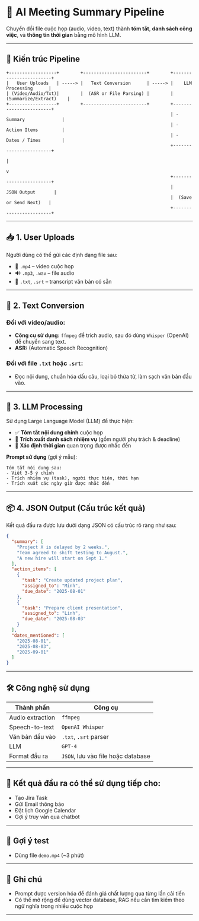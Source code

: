 
# 🧠 AI Meeting Summary Pipeline

Chuyển đổi file cuộc họp (audio, video, text) thành **tóm tắt**, **danh sách công việc**, và **thông tin thời gian** bằng mô hình LLM.

---

## 🧩 Kiến trúc Pipeline

```
+------------------+        +------------------------+        +------------------------+
|   User Uploads   | -----> |   Text Conversion      | -----> |    LLM Processing      |
| (Video/Audio/Txt)|        |  (ASR or File Parsing) |        | (Summarize/Extract)    |
+------------------+        +------------------------+        +------------------------+
                                                              | - Summary              |
                                                              | - Action Items         |
                                                              | - Dates / Times        |
                                                              +------------------------+
                                                                          |
                                                                          v
                                                              +------------------------+
                                                              |      JSON Output       |
                                                              |  (Save or Send Next)   |
                                                              +------------------------+
```

---

## 📥 1. User Uploads

Người dùng có thể gửi các định dạng file sau:

- 🎥 `.mp4` – video cuộc họp
- 🔊 `.mp3`, `.wav` – file audio
- 📄 `.txt`, `.srt` – transcript văn bản có sẵn

---

## 🔄 2. Text Conversion

### Đối với video/audio:
- **Công cụ sử dụng:** `ffmpeg` để trích audio, sau đó dùng `Whisper` (OpenAI) để chuyển sang text.
- **ASR:** (Automatic Speech Recognition)

### Đối với file `.txt` hoặc `.srt`:
- Đọc nội dung, chuẩn hóa dấu câu, loại bỏ thừa từ, làm sạch văn bản đầu vào.

---

## 🤖 3. LLM Processing

Sử dụng Large Language Model (LLM) để thực hiện:

- ✅ **Tóm tắt nội dung chính** cuộc họp
- 📝 **Trích xuất danh sách nhiệm vụ** (gồm người phụ trách & deadline)
- 📆 **Xác định thời gian** quan trọng được nhắc đến

**Prompt sử dụng** (gợi ý mẫu):
```
Tóm tắt nội dung sau:
- Viết 3-5 ý chính
- Trích nhiệm vụ (task), người thực hiện, thời hạn
- Trích xuất các ngày giờ được nhắc đến
```

---

## 📦 4. JSON Output (Cấu trúc kết quả)

Kết quả đầu ra được lưu dưới dạng JSON có cấu trúc rõ ràng như sau:

```json
{
  "summary": [
    "Project X is delayed by 2 weeks.",
    "Team agreed to shift testing to August.",
    "A new hire will start on Sept 1."
  ],
  "action_items": [
    {
      "task": "Create updated project plan",
      "assigned_to": "Minh",
      "due_date": "2025-08-01"
    },
    {
      "task": "Prepare client presentation",
      "assigned_to": "Linh",
      "due_date": "2025-08-03"
    }
  ],
  "dates_mentioned": [
    "2025-08-01",
    "2025-08-03",
    "2025-09-01"
  ]
}
```

---

## 🛠️ Công nghệ sử dụng

| Thành phần          | Công cụ                         |
|---------------------|----------------------------------|
| Audio extraction    | `ffmpeg`                        |
| Speech-to-text      | `OpenAI Whisper`                |
| Văn bản đầu vào     | `.txt`, `.srt` parser           |
| LLM                 | `GPT-4`|
| Format đầu ra       | `JSON`, lưu vào file hoặc database|

---

## 📁 Kết quả đầu ra có thể sử dụng tiếp cho:
- Tạo Jira Task
- Gửi Email thông báo
- Đặt lịch Google Calendar
- Gợi ý truy vấn qua chatbot

---

## 🧪 Gợi ý test
- Dùng file `demo.mp4` (~3 phút)

---

## 📌 Ghi chú
- Prompt được version hóa để đánh giá chất lượng qua từng lần cải tiến
- Có thể mở rộng để dùng vector database, RAG nếu cần tìm kiếm theo ngữ nghĩa trong nhiều cuộc họp

---
